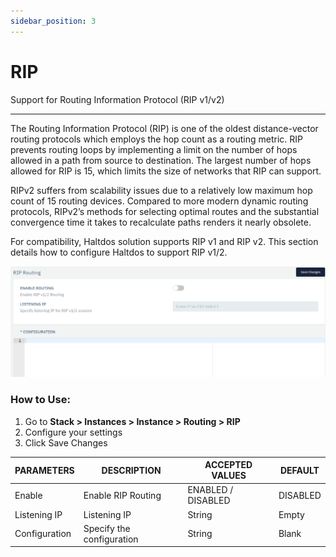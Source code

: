 ```yaml
---
sidebar_position: 3
---
```


# RIP

Support for Routing Information Protocol (RIP v1/v2)

---

The Routing Information Protocol (RIP) is one of the oldest distance-vector routing protocols which employs the hop count as a routing metric. RIP prevents routing loops by implementing a limit on the number of hops allowed in a path from source to destination. The largest number of hops allowed for RIP is 15, which limits the size of networks that RIP can support.

RIPv2 suffers from scalability issues due to a relatively low maximum hop count of 15 routing devices. Compared to more modern dynamic routing protocols, RIPv2’s methods for selecting optimal routes and the substantial convergence time it takes to recalculate paths renders it nearly obsolete.

For compatibility, Haltdos solution supports RIP v1 and RIP v2. This section details how to configure Haltdos to support RIP v1/2.

![rip](/img/platform/v6/docs/rip.png)

### How to Use:

1. Go to **Stack > Instances > Instance > Routing > RIP**
2. Configure your settings
3. Click Save Changes

| PARAMETERS    | DESCRIPTION               | ACCEPTED VALUES    | DEFAULT  |
|---------------|---------------------------|--------------------|----------|
| Enable        | Enable RIP Routing        | ENABLED / DISABLED | DISABLED |
| Listening IP  | Listening IP              | String             | Empty    |
| Configuration | Specify the configuration | String             | Blank    |

